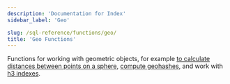 ```yaml
---
description: 'Documentation for Index'
sidebar_label: 'Geo'

slug: /sql-reference/functions/geo/
title: 'Geo Functions'
---
```


Functions for working with geometric objects, for example [to calculate distances between points on a sphere](./coordinates.md), [compute geohashes](./geohash.md), and work with [h3 indexes](./h3.md).
